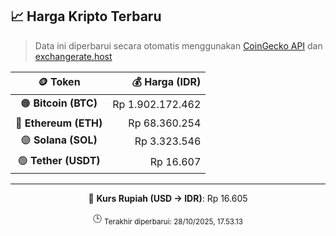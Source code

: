 

<!-- HARGA_KRIPTO -->
## 📈 Harga Kripto Terbaru

> Data ini diperbarui secara otomatis menggunakan [CoinGecko API](https://www.coingecko.com/) dan [exchangerate.host](https://exchangerate.host/)

<div align="center">

| 🪙 Token | 💰 Harga (IDR) |
|:------:|---------------:|
| 🟠 **Bitcoin (BTC)**   | Rp 1.902.172.462 |
| 🔵 **Ethereum (ETH)**  | Rp 68.360.254 |
| 🟣 **Solana (SOL)**    | Rp 3.323.546 |
| 🟢 **Tether (USDT)**   | Rp 16.607 |

---

💱 **Kurs Rupiah (USD → IDR)**: Rp 16.605

🕒 <sub>Terakhir diperbarui: 28/10/2025, 17.53.13</sub>

</div>
<!-- /HARGA_KRIPTO -->